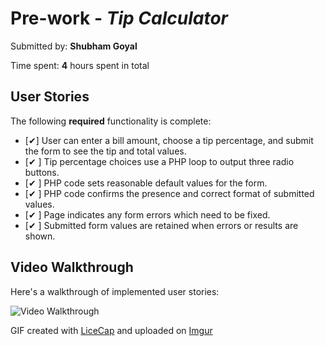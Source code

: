 # Pre-work - *Tip Calculator*

Submitted by: **Shubham Goyal**

Time spent: **4** hours spent in total

## User Stories

The following **required** functionality is complete:
* [✔] User can enter a bill amount, choose a tip percentage, and submit the form to see the tip and total values.
* [✔ ] Tip percentage choices use a PHP loop to output three radio buttons.
* [✔ ] PHP code sets reasonable default values for the form.
* [✔ ] PHP code confirms the presence and correct format of submitted values.
* [✔ ] Page indicates any form errors which need to be fixed.
* [✔ ] Submitted form values are retained when errors or results are shown.

## Video Walkthrough

Here's a walkthrough of implemented user stories:

<img src='http://imgur.com/a/bYNpM' title='Video Walkthrough' width='' alt='Video Walkthrough' />


GIF created with [LiceCap](http://www.cockos.com/licecap/) and uploaded on [Imgur](http://imgur.com/)
